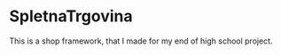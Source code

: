 SpletnaTrgovina
===============

This is a shop framework, that I made for my end of high school project.
